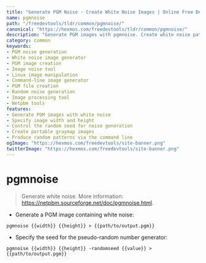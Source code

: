 ```yaml
---
title: "Generate PGM Noise - Create White Noise Images | Online Free DevTools by Hexmos"
name: pgmnoise
path: "/freedevtools/tldr/common/pgmnoise/"
canonical: "https://hexmos.com/freedevtools/tldr/common/pgmnoise/"
description: "Generate PGM images with pgmnoise. Create white noise patterns with custom width, height, and seed. Free online tool, no registration required."
category: common
keywords:
- PGM noise generation
- White noise image generator
- PGM image creation
- Image noise tool
- Linux image manipulation
- Command-line image generator
- PGM file creation
- Random noise generation
- Image processing tool
- Netpbm tools
features:
- Generate PGM images with white noise
- Specify image width and height
- Control the random seed for noise generation
- Create portable graymap images
- Produce random patterns via the command line
ogImage: "https://hexmos.com/freedevtools/site-banner.png"
twitterImage: "https://hexmos.com/freedevtools/site-banner.png"
---
```


# pgmnoise

> Generate white noise.
> More information: <https://netpbm.sourceforge.net/doc/pgmnoise.html>.

- Generate a PGM image containing white noise:

`pgmnoise {{width}} {{height}} > {{path/to/output.pgm}}`

- Specify the seed for the pseudo-random number generator:

`pgmnoise {{width}} {{height}} -randomseed {{value}} > {{path/to/output.pgm}}`
